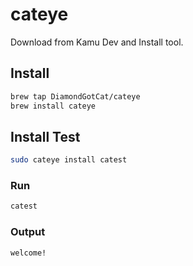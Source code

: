 # cateye
Download from Kamu Dev and Install tool.

## Install

```zsh
brew tap DiamondGotCat/cateye
brew install cateye
```

## Install Test

```zsh
sudo cateye install catest
```

### Run

```zsh
catest
```

### Output

```
welcome!
```
